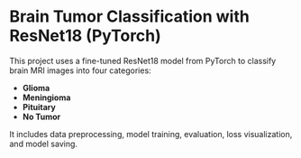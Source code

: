 # Brain Tumor Classification with ResNet18 (PyTorch)

This project uses a fine-tuned ResNet18 model from PyTorch to classify brain MRI images into four categories:

- **Glioma**
- **Meningioma**
- **Pituitary**
- **No Tumor**

It includes data preprocessing, model training, evaluation, loss visualization, and model saving.
